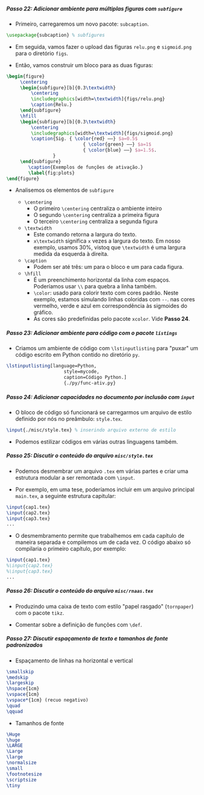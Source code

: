 ##### Passo 22: Adicionar ambiente para múltiplas figuras com `subfigure`

- Primeiro, carregaremos um novo pacote: `subcaption`.

```latex
\usepackage{subcaption} % subfigures
```
- Em seguida, vamos fazer o upload das figuras `relu.png` e `sigmoid.png` para o diretório `figs`.

- Então, vamos construir um bloco para as duas figuras:

```latex
\begin{figure}
     \centering
     \begin{subfigure}[b]{0.3\textwidth}
         \centering
         \includegraphics[width=\textwidth]{figs/relu.png}
         \caption{Relu.}
     \end{subfigure}
     \hfill
     \begin{subfigure}[b]{0.3\textwidth}
         \centering
         \includegraphics[width=\textwidth]{figs/sigmoid.png}
         \caption{Sig. { \color{red} ––} $a=0.5$
                            { \color{green} ––} $a=1$ 
                            { \color{blue} ––} $a=1.5$.
                 }
     \end{subfigure}
        \caption{Exemplos de funções de ativação.}
        \label{fig:plots}
\end{figure}
```
- Analisemos os elementos de `subfigure`

	- `\centering`	
		- O primeiro `\centering` centraliza o ambiente inteiro
		- O segundo `\centering` centraliza a primeira figura
		- O terceiro `\centering` centraliza a segunda figura
	- `\textwidth`
		- Este comando retorna a largura do texto.
		- `x\textwidth` significa `x` vezes a largura do texto. Em nosso exemplo, usamos 30%, vistoq que `\textwidth` é uma largura medida da esquerda à direita.
	- `\caption`
		- Podem ser até três: um para o bloco e um para cada figura. 
	- `\hfill`
		- É um preenchimento horizontal da linha com espaços. Poderíamos usar `\\` para quebra a linha também.
		- `\color`: usado para colorir texto com cores padrão. Neste exemplo, estamos simulando linhas coloridas com `--`. nas cores vermelho, verde e azul em correspondência às sigmoides do gráfico.
		- As cores são predefinidas pelo pacote `xcolor`. Vide **Passo 24**.

##### Passo 23: Adicionar ambiente para código com o pacote `listings`

- Criamos um ambiente de código com `\lstinputlisting` para "puxar" um código escrito em Python contido no diretório `py`.

```latex
\lstinputlisting[language=Python,
					 style=mycode,
					 caption=Código Python.]
					 {./py/func-ativ.py}
```

##### Passo 24: Adicionar capacidades no documento por inclusão com `input`

- O bloco de código só funcionará se carregarmos um arquivo de estilo definido por nós no preâmbulo: `style.tex`. 

```latex
\input{./misc/style.tex} % inserindo arquivo externo de estilo
```

- Podemos estilizar códigos em várias outras linguagens também. 

##### Passo 25: Discutir o conteúdo do arquivo `misc/style.tex` 

- Podemos desmembrar um arquivo `.tex` em várias partes e criar uma estrutura modular a ser remontada com `\input`. 

- Por exemplo, em uma tese, poderíamos incluir em um arquivo principal `main.tex`, a seguinte estrutura capitular:

```latex
\input{cap1.tex}
\input{cap2.tex}
\input{cap3.tex}
... 
```

- O desmembramento permite que trabalhemos em cada capítulo de maneira separada e compilemos um de cada vez. O código abaixo só compilaria o primeiro capítulo, por exemplo:

```latex
\input{cap1.tex}
%\input{cap2.tex}
%\input{cap3.tex}
... 
```

##### Passo 26: Discutir o conteúdo do arquivo `misc/rnaas.tex` 

- Produzindo uma caixa de texto com estilo "papel rasgado" (`tornpaper`) com o pacote `tikz`.

- Comentar sobre a definição de funções com `\def`.

##### Passo 27: Discutir espaçamento de texto e tamanhos de fonte padronizados 

- Espaçamento de linhas na horizontal e vertical

```latex
\smallskip
\medskip 
\largeskip
\hspace{1cm}
\vspace{1cm}
\vspace*{1cm} (recuo negativo)
\quad 
\qquad
```

- Tamanhos de fonte

```latex
\Huge
\huge
\LARGE
\Large
\large
\normalsize 
\small
\footnotesize
\scriptsize
\tiny
```